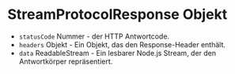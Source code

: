 # StreamProtocolResponse Objekt

* `statusCode` Nummer - der HTTP Antwortcode.
* `headers` Objekt - Ein Objekt, das den Response-Header enthält.
* `data` ReadableStream - Ein lesbarer Node.js Stream, der den Antwortkörper repräsentiert.